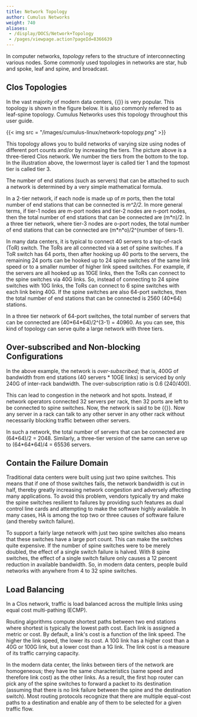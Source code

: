 ```yaml
---
title: Network Topology
author: Cumulus Networks
weight: 740
aliases:
 - /display/DOCS/Network+Topology
 - /pages/viewpage.action?pageId=8366639
---
```

In computer networks, *topology* refers to the structure of interconnecting various nodes. Some commonly used topologies in networks are star, hub and spoke, leaf and spine, and broadcast.

## Clos Topologies

In the vast majority of modern data centers, {{<exlink url="http://en.wikipedia.org/wiki/Clos_network" text="Clos or fat tree topology">}} is very popular. This topology is shown in the figure below. It is also commonly referred to as leaf-spine topology. Cumulus Networks uses this topology throughout this user guide.

{{< img src = "/images/cumulus-linux/network-topology.png" >}}

This topology allows you to build networks of varying size using nodes of different port counts and/or by increasing the tiers. The picture above is a three-tiered Clos network. We number the tiers from the bottom to the top. In the illustration above, the lowermost layer is called tier 1 and the topmost tier is called tier 3.

The number of end stations (such as servers) that can be attached to such a network is determined by a very simple mathematical formula.

In a 2-tier network, if each node is made up of *m* ports, then the total number of end stations that can be connected is *m^2/2*. In more general terms, if tier-1 nodes are m-port nodes and tier-2 nodes are n-port nodes, then the total number of end stations that can be connected are (m\*n)/2. In a three tier network, where tier-3 nodes are o-port nodes, the total number of end stations that can be connected are (m\*n\*o)/2^(number of tiers-1).

In many data centers, it is typical to connect 40 servers to a top-of-rack (ToR) switch. The ToRs are all connected via a set of spine switches. If a ToR switch has 64 ports, then after hooking up 40 ports to the servers, the remaining 24 ports can be hooked up to 24 spine switches of the same link speed or to a smaller number of higher link speed switches. For example, if the servers are all hooked up as 10GE links, then the ToRs can connect to the spine switches via 40G links. So, instead of connecting to 24 spine switches with 10G links, the ToRs can connect to 6 spine switches with each link being 40G. If the spine switches are also 64-port switches, then the total number of end stations that can be connected is 2560 (40\*64) stations.

In a three tier network of 64-port switches, the total number of servers that can be connected are (40\*64\*64)/2^(3-1) = 40960. As you can see, this kind of topology can serve quite a large network with three tiers.

## Over-subscribed and Non-blocking Configurations

In the above example, the network is *over-subscribed*; that is, 400G of bandwidth from end stations (40 servers \* 10GE links) is serviced by only 240G of inter-rack bandwidth. The over-subscription ratio is 0.6 (240/400).

This can lead to congestion in the network and hot spots. Instead, if network operators connected 32 servers per rack, then 32 ports are left to be connected to spine switches. Now, the network is said to be {{<exlink url="http://en.wikipedia.org/wiki/Clos_network#Blocking_characteristics" text="rearrangably non-blocking">}}. Now any server in a rack can talk to any other server in any other rack without necessarily blocking traffic between other servers.

In such a network, the total number of servers that can be connected are (64\*64)/2 = 2048. Similarly, a three-tier version of the same can serve up to (64\*64\*64)/4 = 65536 servers.

## Contain the Failure Domain

Traditional data centers were built using just two spine switches. This means that if one of those switches fails, the network bandwidth is cut in half, thereby greatly increasing network congestion and adversely affecting many applications. To avoid this problem, vendors typically try and make the spine switches resilient to failures by providing such features as dual control line cards and attempting to make the software highly available. In many cases, HA is among the top two or three causes of software failure (and thereby switch failure).

To support a fairly large network with just two spine switches also means that these switches have a large port count. This can make the switches quite expensive. If the number of spine switches were to be merely doubled, the effect of a single switch failure is halved. With 8 spine switches, the effect of a single switch failure only causes a 12 percent reduction in available bandwidth. So, in modern data centers, people build networks with anywhere from 4 to 32 spine switches.

## Load Balancing

In a Clos network, traffic is load balanced across the multiple links using equal cost multi-pathing (ECMP).

Routing algorithms compute shortest paths between two end stations where shortest is typically the lowest path cost. Each link is assigned a metric or cost. By default, a link's cost is a function of the link speed. The higher the link speed, the lower its cost. A 10G link has a higher cost than a 40G or 100G link, but a lower cost than a 1G link. The link cost is a measure of its traffic carrying capacity.

In the modern data center, the links between tiers of the network are homogeneous; they have the same characteristics (same speed and therefore link cost) as the other links. As a result, the first hop router can pick any of the spine switches to forward a packet to its destination (assuming that there is no link failure between the spine and the destination switch). Most routing protocols recognize that there are multiple equal-cost paths to a destination and enable any of them to be selected for a given traffic flow.
